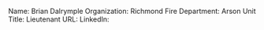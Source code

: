 Name: Brian Dalrymple
Organization: Richmond Fire
Department: Arson Unit
Title: Lieutenant
URL: 
LinkedIn: 
